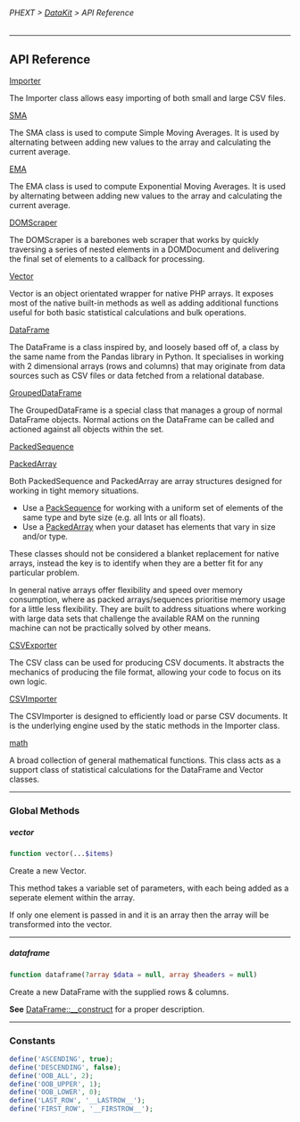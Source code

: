 ###### PHEXT > [DataKit](../../README.md) > API Reference

------

## API Reference



[Importer](Importer.md)

The Importer class allows easy importing of both small and large CSV files.

[SMA](SMA.md)

The SMA class is used to compute Simple Moving Averages. It is used by alternating between adding new values to the array and calculating the current average.

[EMA](EMA.md)

The EMA class is used to compute Exponential Moving Averages. It is used by alternating between adding new values to the array and calculating the current average.

[DOMScraper](DOMScraper.md)

The DOMScraper is a barebones web scraper that works by quickly traversing a series of nested elements in a DOMDocument and delivering the final set of elements to a callback for processing.

[Vector](Vector.md)

Vector is an object orientated wrapper for native PHP arrays. It exposes most of the native built-in methods as well as adding additional functions useful for both basic statistical calculations and bulk operations.

[DataFrame](DataFrame.md)

The DataFrame is a class inspired by, and loosely based off of, a class by the same name from the Pandas library in Python. It specialises in working with 2 dimensional arrays (rows and columns) that may originate from data sources such as CSV files or data fetched from a relational database.

[GroupedDataFrame](GroupedDataFrame.md)

The GroupedDataFrame is a special class that manages a group of normal DataFrame objects. Normal actions on the DataFrame can be called and actioned against all objects within the set.

[PackedSequence](PackedSequence.md)

[PackedArray](PackedArray.md)

Both PackedSequence and PackedArray are array structures designed for working in tight memory situations. 

- Use a [PackSequence](PackedSequence.md) for working with a uniform set of elements of the same type and byte size (e.g. all Ints or all floats).
- Use a [PackedArray](PackedArray.md) when your dataset has elements that vary in size and/or type.

These classes should not be considered a blanket replacement for native arrays, instead the key is to identify when they are a better fit for any particular problem.

In general native arrays offer flexibility and speed over memory consumption, where as packed arrays/sequences prioritise memory usage for a little less flexibility. They are built to address situations where working with large data sets that challenge the available RAM on the running machine can not be practically solved by other means.

[CSVExporter](CSVExporter.md)

The CSV class can be used for producing CSV documents. It abstracts the mechanics of producing the file format, allowing your code to focus on its own logic.

[CSVImporter](CSVImporter.md)

The CSVImporter is designed to efficiently load or parse CSV documents. It is the underlying engine used by the static methods in the Importer class.

[math](math.md)

A broad collection of general mathematical functions. This class acts as a support class of statistical calculations for the DataFrame and Vector classes.

------

### Global Methods

##### vector

```php
function vector(...$items)
```

Create a new Vector.

This method takes a variable set of parameters, with each being added as a seperate element within the array.

If only one element is passed in and it is an array then the array will be transformed into the vector.



------

##### dataframe

```php
function dataframe(?array $data = null, array $headers = null)
```

Create a new DataFrame with the supplied rows & columns. 

**See** [DataFrame::__construct](DataFrame.md#__construct) for a proper description.



------

### Constants

```php
define('ASCENDING', true);
define('DESCENDING', false);
define('OOB_ALL', 2);
define('OOB_UPPER', 1);
define('OOB_LOWER', 0);
define('LAST_ROW', '__LASTROW__');
define('FIRST_ROW', '__FIRSTROW__');
```

